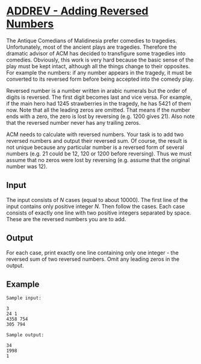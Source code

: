 # [ADDREV - Adding Reversed Numbers](https://www.spoj.com/problems/ADDREV/)

The Antique Comedians of Malidinesia prefer comedies to tragedies. Unfortunately, most of the ancient plays are tragedies. Therefore the dramatic advisor of ACM has decided to transfigure some tragedies into comedies. Obviously, this work is very hard because the basic sense of the play must be kept intact, although all the things change to their opposites. For example the numbers: if any number appears in the tragedy, it must be converted to its reversed form before being accepted into the comedy play.

Reversed number is a number written in arabic numerals but the order of digits is reversed. The first digit becomes last and vice versa. For example, if the main hero had 1245 strawberries in the tragedy, he has 5421 of them now. Note that all the leading zeros are omitted. That means if the number ends with a zero, the zero is lost by reversing (e.g. 1200 gives 21). Also note that the reversed number never has any trailing zeros.

ACM needs to calculate with reversed numbers. Your task is to add two reversed numbers and output their reversed sum. Of course, the result is not unique because any particular number is a reversed form of several numbers (e.g. 21 could be 12, 120 or 1200 before reversing). Thus we must assume that no zeros were lost by reversing (e.g. assume that the original number was 12).

## Input

The input consists of _N_ cases (equal to about 10000). The first line of the input contains only positive integer _N_. Then follow the cases. Each case consists of exactly one line with two positive integers separated by space. These are the reversed numbers you are to add.

## Output

For each case, print exactly one line containing only one integer - the reversed sum of two reversed numbers. Omit any leading zeros in the output.

## Example

```
Sample input: 

3
24 1
4358 754
305 794

Sample output:

34
1998
1
```